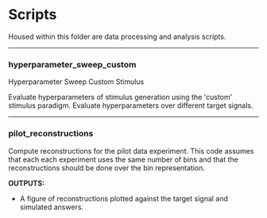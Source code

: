 # Scripts

Housed within this folder are data processing and analysis scripts. 

-------

### hyperparameter_sweep_custom

Hyperparameter Sweep Custom Stimulus

Evaluate hyperparameters of stimulus generation using the 'custom' stimulus paradigm.
Evaluate hyperparameters over different target signals.





-------

### pilot_reconstructions

Compute reconstructions for the pilot data experiment.
This code assumes that each each experiment uses the same number of bins and that the reconstructions should be done over the bin representation.

**OUTPUTS:**

- A figure of reconstructions plotted against the target signal and simulated answers.



